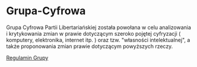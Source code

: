 # Grupa-Cyfrowa
Grupa Cyfrowa Partii Libertariańskiej została powołana w celu
analizowania i krytykowania zmian w prawie dotyczącym szeroko
pojętej cyfryzacji ( komputery, elektronika, internet itp. )
oraz tzw. "własności intelektualnej", a także proponowania
zmian prawie dotyczącym powyższych rzeczy.

[Regulamin Grupy](https://github.com/PartiaLibertarianska/Grupa-Cyfrowa/blob/master/Regulamin.md)
